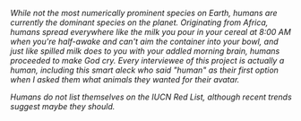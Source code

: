 *While not the most numerically prominent species on Earth, humans are currently the dominant species on the planet. Originating from Africa, humans spread everywhere like the milk you pour in your cereal at 8:00 AM when you're half-awake and can't aim the container into your bowl, and just like spilled milk does to you with your addled morning brain, humans proceeded to make God cry. Every interviewee of this project is actually a human, including this smart aleck who said "human" as their first option when I asked them what animals they wanted for their avatar.*

*Humans do not list themselves on the IUCN Red List, although recent trends suggest maybe they should.*
